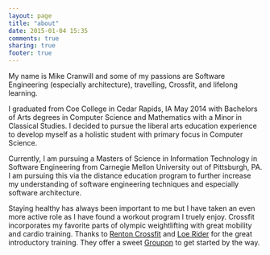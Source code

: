 ```yaml
---
layout: page
title: "about"
date: 2015-01-04 15:35
comments: true
sharing: true
footer: true
---
```


My name is Mike Cranwill and some of my passions are Software Engineering (especially architecture), travelling, Crossfit, and lifelong learning.

I graduated from Coe College in Cedar Rapids, IA May 2014 with Bachelors of Arts degrees in Computer Science and Mathematics with a Minor in Classical Studies.  I decided to pursue the liberal arts education experience to develop myself as a holistic student with primary focus in Computer Science.

Currently, I am pursuing a Masters of Science in Information Technology in Software Engineering from Carnegie Mellon University out of Pittsburgh, PA.  I am pursuing this via the distance education program to further increase my understanding of software engineering techniques and especially software architecture.

Staying healthy has always been important to me but I have taken an even more active role as I have found a workout program I truely enjoy.  Crossfit incorporates my favorite parts of olympic weightlifting with great mobility and cardio training.  Thanks to [Renton Crossfit](https://twitter.com/RentonCrossFit) and [Loe Rider](https://twitter.com/loerider) for the great introductory training. They offer a sweet [Groupon](http://www.groupon.com/deals/renton-city-crossfit) to get started by the way.
